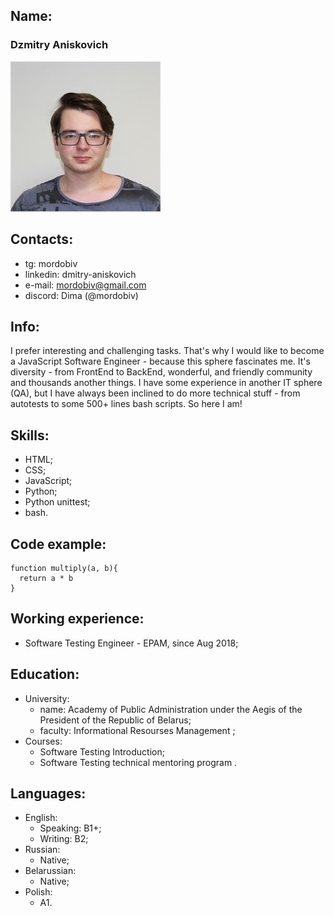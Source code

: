 ## Name:

### Dzmitry Aniskovich 
![me](./ava.jpeg)

## Contacts:

* tg: mordobiv
* linkedin: dmitry-aniskovich
* e-mail: mordobiv@gmail.com
* discord: Dima (@mordobiv)

## Info:

I prefer interesting and challenging tasks. That's why I would like to become a JavaScript Software Engineer - because this sphere fascinates me. It's diversity - from FrontEnd to BackEnd, wonderful, and friendly community and thousands another things. 
I have some experience in another IT sphere (QA), but I have always been inclined to do more technical stuff - from autotests to some 500+ lines bash scripts. So here I am!

## Skills:

* HTML;
* CSS;
* JavaScript;
* Python;
* Python unittest;
* bash.

## Code example:

```
function multiply(a, b){
  return a * b
}
```

## Working experience:

* Software Testing Engineer - EPAM, since Aug 2018;

## Education:

* University:
    + name: Academy of Public Administration under the Aegis of the President of the Republic of Belarus;
    + faculty: Informational Resourses Management ;
* Courses:
    + Software Testing Introduction;
    + Software Testing technical mentoring program .

## Languages:
* English:
    + Speaking: B1+;
    + Writing: B2;
* Russian:
    + Native;
* Belarussian:
    + Native;
* Polish:
    + A1.